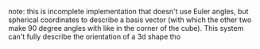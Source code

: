 note: this is incomplete implementation that doesn't use Euler angles,
but spherical coordinates to describe a basis vector (with which the other two make 90 degree angles with like in the corner of the cube). This system can't fully describe the orientation of a 3d shape tho

